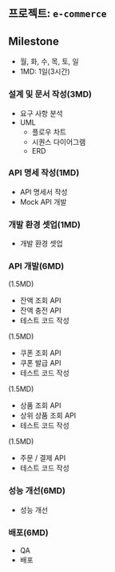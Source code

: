 ## 프로젝트: `e-commerce`

## Milestone

-   월, 화, 수, 목, 토, 일
-   1MD: 1일(3시간)

### 설계 및 문서 작성(3MD)

-   요구 사항 분석
-   UML
    -   플로우 차트
    -   시퀀스 다이어그램
    -   ERD

### API 명세 작성(1MD)

-   API 명세서 작성
-   Mock API 개발

### 개발 환경 셋업(1MD)

-   개발 환경 셋업

### API 개발(6MD)

(1.5MD)

-   잔액 조회 API
-   잔액 충전 API
-   테스트 코드 작성

(1.5MD)

-   쿠폰 조회 API
-   쿠폰 발급 API
-   테스트 코드 작성

(1.5MD)

-   상품 조회 API
-   상위 상품 조회 API
-   테스트 코드 작성

(1.5MD)

-   주문 / 결제 API
-   테스트 코드 작성

### 성능 개선(6MD)

-   성능 개선

### 배포(6MD)

-   QA
-   배포
